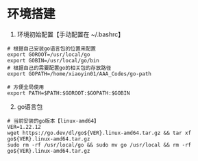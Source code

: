 # 环境搭建

1. 环境初始配置【手动配置在 ~/.bashrc】
``` shell
# 根据自己安装go语言包的位置来配置
export GOROOT=/usr/local/go
export GOBIN=/usr/local/go/bin
# 根据自己的需要配置go的相关包的存放路径
export GOPATH=/home/xiaoyin01/AAA_Codes/go-path

# 方便全局使用
export PATH=$PATH:$GOROOT:$GOPATH:$GOBIN
```

2. go语言包
``` shell
# 当前安装的go版本【linux-amd64】
VER=1.22.12
wget https://go.dev/dl/go${VER}.linux-amd64.tar.gz && tar xf go${VER}.linux-amd64.tar.gz
sudo rm -rf /usr/local/go && sudo mv go /usr/local && rm -rf go${VER}.linux-amd64.tar.gz
```


